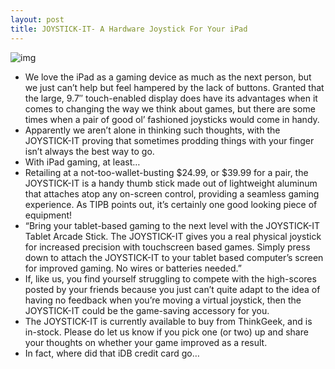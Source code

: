 ```yaml
---
layout: post
title: JOYSTICK-IT- A Hardware Joystick For Your iPad
---
```

![img](http://media.idownloadblog.com/wp-content/uploads/2011/06/e75a_joystick_it.jpeg)
* We love the iPad as a gaming device as much as the next person, but we just can’t help but feel hampered by the lack of buttons. Granted that the large, 9.7″ touch-enabled display does have its advantages when it comes to changing the way we think about games, but there are some times when a pair of good ol’ fashioned joysticks would come in handy.
* Apparently we aren’t alone in thinking such thoughts, with the JOYSTICK-IT proving that sometimes prodding things with your finger isn’t always the best way to go.
* With iPad gaming, at least…
* Retailing at a not-too-wallet-busting $24.99, or $39.99 for a pair, the JOYSTICK-IT is a handy thumb stick made out of lightweight aluminum that attaches atop any on-screen control, providing a seamless gaming experience. As TIPB points out, it’s certainly one good looking piece of equipment!
* “Bring your tablet-based gaming to the next level with the JOYSTICK-IT Tablet Arcade Stick. The JOYSTICK-IT gives you a real physical joystick for increased precision with touchscreen based games. Simply press down to attach the JOYSTICK-IT to your tablet based computer’s screen for improved gaming. No wires or batteries needed.”
* If, like us, you find yourself struggling to compete with the high-scores posted by your friends because you just can’t quite adapt to the idea of having no feedback when you’re moving a virtual joystick, then the JOYSTICK-IT could be the game-saving accessory for you.
* The JOYSTICK-IT is currently available to buy from ThinkGeek, and is in-stock. Please do let us know if you pick one (or two) up and share your thoughts on whether your game improved as a result.
* In fact, where did that iDB credit card go…

